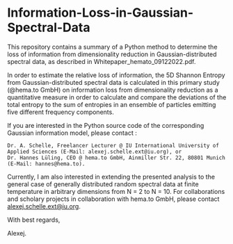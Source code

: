 # Information-Loss-in-Gaussian-Spectral-Data

This repository contains a summary of a Python method to determine the loss of information from dimensionality reduction in Gaussian-distributed 
spectral data, as described in Whitepaper_hemato_09122022.pdf. 

In order to estimate the relative loss of information, the 5D Shannon Entropy from Gaussian-distributed spectral data is calculated in this primary study (@hema.to GmbH) on information loss from dimensionality reduction as a quantitative measure in order to calculate and compare the deviations of the total 
entropy to the sum of entropies in an ensemble of particles emitting five different frequency components.  

If you are interested in the Python source code of the corresponding Gaussian information model, please contact :

    Dr. A. Schelle, Freelancer Lecturer @ IU International University of Applied Sciences (E-Mail: alexej.schelle.ext@iu.org), or        
    Dr. Hannes Lüling, CEO @ hema.to GmbH, Ainmiller Str. 22, 80801 Munich (E-Mail: hannes@hema.to).

Currently, I am also interested in extending the presented analysis to the general case of generally distributed random spectral data at finite temperature in arbitrary dimensions from N = 2 to N = 10. For collaborations and scholary projects in collaboration with hema.to GmbH, please contact alexej.schelle.ext@iu.org.

With best regards,

Alexej.

